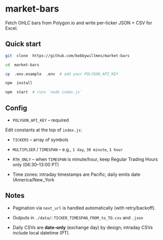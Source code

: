 # market-bars

Fetch OHLC bars from Polygon.io and write per-ticker JSON + CSV for Excel.

## Quick start

```bash
git  clone  https://github.com/bobbywillmes/market-bars

cd  market-bars

cp  .env.example  .env  # add your POLYGON_API_KEY

npm  install

npm  start  # runs `node index.js`
```

## Config

-   `POLYGON_API_KEY` – required
    
Edit constants at the top of `index.js`:

-   `TICKERS` – array of symbols
    
-   `MULTIPLIER` / `TIMESPAN` – e.g., `1 day`, `30 minute`, `1 hour`
    
-   `RTH_ONLY` – when `TIMESPAN` is minute/hour, keep Regular Trading Hours only (06:30–13:00 PT)
    
-   Time zones: intraday timestamps are Pacific; daily emits date (America/New_York

## Notes

-   Pagination via `next_url` is handled automatically (with retry/backoff).
    
-   Outputs in `./data/`: `TICKER_TIMESPAN_FROM_to_TO.csv` and `.json`
    
-   Daily CSVs are **date-only** (exchange day) by design; intraday CSVs include local datetime (PT).